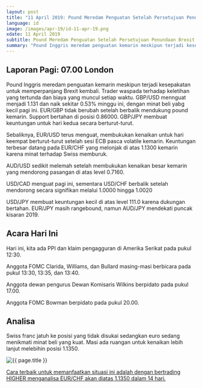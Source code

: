 ```yaml
---
layout: post
title: "11 April 2019: Pound Meredam Penguatan Setelah Persetujuan Penundaan Brexit" 
language: id
image: /images/apr-19/id-11-apr-19.png
xdate: 11 April 2019
subtitle: Pound Meredam Penguatan Setelah Persetujuan Penundaan Brexit
summary: "Pound Inggris meredam penguatan kemarin meskipun terjadi kesepakatan untuk memperpanjang Brexit kembali. Trader waspada terhadap keletihan yang tertunda dan biaya yang muncul setiap waktu. GBP/USD mennguat menjadi 1.131 dan naik sekitar 0.53% minggu ini, dengan minat beli yabg kecil pagi ini. EUR/GBP tidak berubah setelah berbalik mendukung pound kemarin. Support bertahan di posisi 0.86000. GBP/JPY membuat keuntungan untuk hari kedua secara berturut-turut."
---
```

## Laporan Pagi: 07.00 London

Pound Inggris meredam penguatan kemarin meskipun terjadi kesepakatan untuk memperpanjang Brexit kembali. Trader waspada terhadap keletihan yang tertunda dan biaya yang muncul setiap waktu. GBP/USD mennguat menjadi 1.131 dan naik sekitar 0.53% minggu ini, dengan minat beli yabg kecil pagi ini. EUR/GBP tidak berubah setelah berbalik mendukung pound kemarin. Support bertahan di posisi 0.86000. GBP/JPY membuat keuntungan untuk hari kedua secara berturut-turut.

Sebaliknya, EUR/USD terus menguat, membukukan kenaikan untuk hari keempat berturut-turut setelah sesi ECB pasca volatile kemarin. Keuntungan terbesar datang pada EUR/CHF yang melonjak di atas 1.1300 kemarin karena minat terhadap Swiss memburuk.

AUD/USD sedikit melemah setelah membukukan kenaikan besar kemarin yang mendorong pasangan di atas level 0.7160.

USD/CAD menguat pagi ini, sementara USD/CHF berbalik setelah mendorong secara signifikan melalui 1.0000 hingga 1.0020

USD/JPY membuat keuntungan kecil di atas level 111.0 karena dukungan bertahan. EUR/JPY masih rangebound, namun AUD/JPY mendekati puncak kisaran 2019.

## Acara Hari Ini

Hari ini, kita ada PPI dan klaim pengagguran di Amerika Serikat pada pukul 12:30.

Anggota FOMC Clarida, Williams, dan Bullard masing-masi berbicara pada pukul 13:30, 13:35, dan 13:40.

Anggota dewan pengurus Dewan Komisaris Wilkins berpidato pada pukul 17.00.

Anggota FOMC Bowman berpidato pada pukul 20.00.

## Analisa

Swiss franc jatuh ke posisi yang tidak disukai sedangkan euro sedang menikmati  minat beli yang kuat. Masi ada ruangan untuk kenaikan lebih lanjut melebihin posisi 1.1350.

<img src="{{ site.url }}/images/apr-19/id-11-apr-19.png" alt="{{ page.title }}" title="{{ page.title }}">

<a href="%LINK%%?currency=USD&market=forex&underlying=frxEURCHF&formname=higherlower&duration_amount=14&duration_units=d&amount=10&amount_type=stake&expiry_type=duration&barrier=1.1350" target="_blank" rel="noopener noreferrer nofollow">Cara terbaik untuk memanfaatkan situasi ini adalah dengan bertrading HIGHER menganalisa EUR/CHF akan diatas 1.1350 dalam 14 hari.</a>